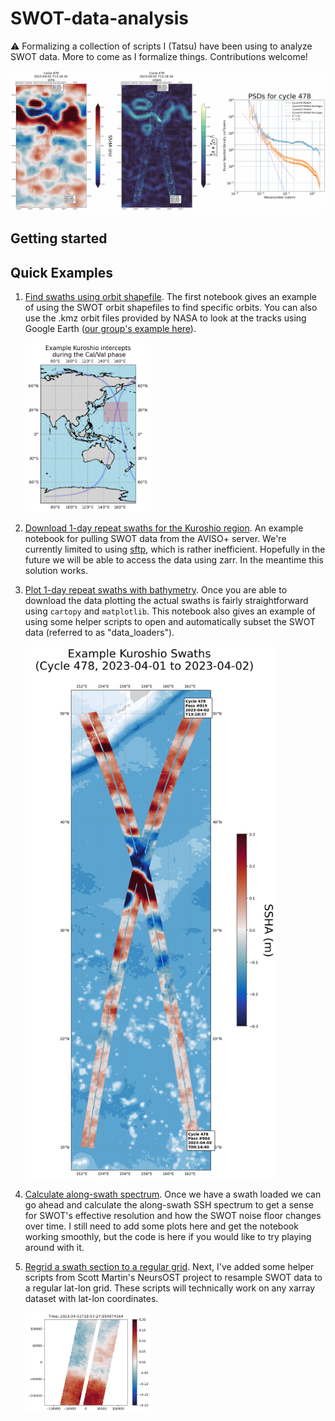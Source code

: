 

# SWOT-data-analysis

⚠️ Formalizing a collection of scripts I (Tatsu) have been using to analyze SWOT data. More to come as I formalize things. Contributions welcome!

<img src="Figures/Kuroshio_SSHA_DUACS_PSD_overlay-3.png" alt="sig0 over sea ice" width="1000">

## Getting started

## Quick Examples 

1. [Find swaths using orbit shapefile](examples/001_Find_swaths_using_orbit_shapefile.ipynb). The first notebook gives an example of using the SWOT orbit shapefiles to find specific orbits. You can also use the .kmz orbit files provided by NASA to look at the tracks using Google Earth ([our group's example here](https://earth.google.com/earth/d/1a7fJPbcbpzafBJjMzASRo6DcGhQb9Sq_?usp=sharing)). 

   <img src="Figures/find_swaths.png" alt="sig0 over sea ice" width="200">
   
1. [Download 1-day repeat swaths for the Kuroshio region](examples/002_Download_1-day_repeat_swaths_for_kuroshio_and_subset.ipynb). An example notebook for pulling SWOT data from the AVISO+ server. We're currently limited to using [sftp](https://en.wikipedia.org/wiki/SSH_File_Transfer_Protocol), which is rather inefficient. Hopefully in the future we will be able to access the data using zarr. In the meantime this solution works.

1. [Plot 1-day repeat swaths with bathymetry](examples/003_Plot_1-day_repeat_swaths_off_of_Kuroshio.ipynb). Once you are able to download the data plotting the actual swaths is fairly straightforward using `cartopy` and `matplotlib`. This notebook also gives an example of using some helper scripts to open and automatically subset the SWOT data (referred to as "data_loaders").

   <img src="Figures/plot_swaths_example.png" alt="sig0 over sea ice" width="400">

1. [Calculate along-swath spectrum](examples/004_Calculate_the_spectrum_of_the_kuroshio_swaths.ipynb). Once we have a swath loaded we can go ahead and calculate the along-swath SSH spectrum to get a sense for SWOT's effective resolution and how the SWOT noise floor changes over time. I still need to add some plots here and get the notebook working smoothly, but the code is here if you would like to try playing around with it. 

1. [Regrid a swath section to a regular grid](examples/005_Regrid_Kuroshio.ipynb). Next, I've added some helper scripts from Scott Martin's NeursOST project to resample SWOT data to a regular lat-lon grid. These scripts will technically work on any xarray dataset with lat-lon coordinates.

   <img src="Figures/regridding_example.png" alt="unsmoothed SSH" width="200">
